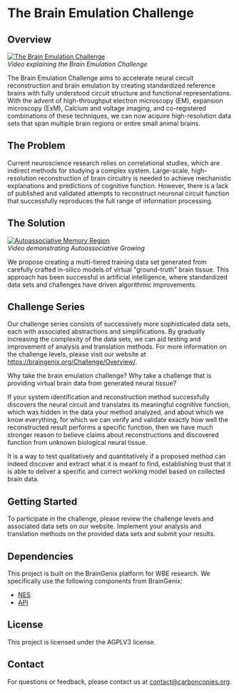 # The Brain Emulation Challenge

## Overview

[![The Brain Emulation Challenge](https://videos.carboncopies.org/media/original/thumbnails/user/admin/34a71d3a739942fb8fb8f2d5502d5d00.brain-emulation-challenge.mp4_fa74ipQ.jpg)](https://videos.carboncopies.org/embed?m=yY1QRzTQA)  
*Video explaining the Brain Emulation Challenge*

The Brain Emulation Challenge aims to accelerate neural circuit reconstruction and brain emulation by creating standardized reference brains with fully understood circuit structure and functional representations. With the advent of high-throughput electron microscopy (EM), expansion microscopy (ExM), Calcium and voltage imaging, and co-registered combinations of these techniques, we can now acquire high-resolution data sets that span multiple brain regions or entire small animal brains.

## The Problem

Current neuroscience research relies on correlational studies, which are indirect methods for studying a complex system. Large-scale, high-resolution reconstruction of brain circuitry is needed to achieve mechanistic explanations and predictions of cognitive function. However, there is a lack of published and validated attempts to reconstruct neuronal circuit function that successfully reproduces the full range of information processing.

## The Solution

[![Autoassociative Memory Region](https://videos.carboncopies.org/media/original/thumbnails/user/tliao/a2b048e69c3f4ea0875c311f22a175dc.Autoassociative-Growing.mp4_UAErCF4.jpg)](https://videos.carboncopies.org/view?m=JhUaaxbC5)  
*Video demonstrating Autoassociative Growing*

We propose creating a multi-tiered training data set generated from carefully crafted in-silico models of virtual "ground-truth" brain tissue. This approach has been successful in artificial intelligence, where standardized data sets and challenges have driven algorithmic improvements.

## Challenge Series

Our challenge series consists of successively more sophisticated data sets, each with associated abstractions and simplifications. By gradually increasing the complexity of the data sets, we can aid testing and improvement of analysis and translation methods. For more information on the challenge levels, please visit our website at https://braingenix.org/Challenge/Overview/.

Why take the brain emulation challenge? Why take a challenge that is providing virtual brain data from generated neural tissue?

If your system identification and reconstruction method successfully discovers the neural circuit and translates its meaningful cognitive function, which was hidden in the data your method analyzed, and about which we know everything, for which we can verify and validate exactly how well the reconstructed result performs a specific function, then we have much stronger reason to believe claims about reconstructions and discovered function from unknown biological neural tissue.

It is a way to test qualitatively and quantitatively if a proposed method can indeed discover and extract what it is meant to find, establishing trust that it is able to deliver a specific and correct working model based on collected brain data.

## Getting Started

To participate in the challenge, please review the challenge levels and associated data sets on our website. Implement your analysis and translation methods on the provided data sets and submit your results.

## Dependencies

This project is built on the BrainGenix platform for WBE research. We specifically use the following components from BrainGenix:
 - [NES](https://gitlab.braingenix.org/carboncopies/BrainGenix-NES)
 - [API](https://gitlab.braingenix.org/carboncopies/BrainGenix-API)


## License

This project is licensed under the AGPLV3 license.

## Contact

For questions or feedback, please contact us at contact@carboncopies.org.